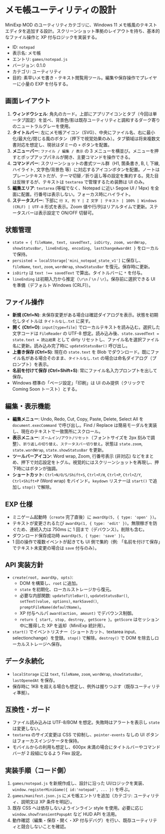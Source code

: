 # メモ帳ユーティリティの設計

MiniExp MOD のユーティリティカテゴリに、Windows 11 メモ帳風のテキストエディタを追加する設計。スクリーンショット準拠のレイアウトを持ち、基本的なファイル操作と XP 付与ロジックを実装する。

- ID: `notepad`
- 表示名: メモ帳
- エントリ: `games/notepad.js`
- バージョン: 0.1.0
- カテゴリ: ユーティリティ
- 目的: 素早いメモ書き・テキスト閲覧用ツール。編集や保存操作でプレイヤーに小量の EXP を付与する。

## 画面レイアウト
1. **ウィンドウシェル**: 角丸のカード。上部にアプリアイコンとタブ（今回は単一タブ固定）を並べ、背景色/影は既存ユーティリティと調和するダーク寄りのニュートラルグレーを使用。
2. **タイトルバー**: 左にメモ帳アイコン（SVG）、中央にファイル名、右に最小化/最大化/閉じる風のボタン（押下で視覚効果のみ）。タブ領域は将来複数文書対応を想定し、現状はダミーの `+` ボタンを配置。
3. **メニューバー**: `ファイル / 編集 / 表示` の 3 メニューを横並び。メニューを押すとポップアップパネルが開き、主要コマンドを操作できる。
4. **コマンドバー**: スクリーンショットの書式ツール群（H1, 箇条書き, B, I, 下線, ハイライト, 文字色/背景色 等）に対応するアイコンボタンを配置。ノートはプレーンテキストだが、テーマ切替／折り返し等の設定を集約する。見た目は反映するが、テキストは `textarea` で管理するため装飾は UI のみ。
5. **編集エリア**: `textarea` (等幅でなく、Notepad に近い Segoe UI / 14px) を全面に配置。行番号は表示しない。フォーカス時にハイライト。
6. **ステータスバー**: 下部に `行 X, 列 Y | Z 文字 | テキスト | 100% | Windows (CRLF) | UTF-8` 形式を表示。Zoom 値や行/列はリアルタイムで更新。ステータスバーは表示設定で ON/OFF 切替可。

## 状態管理
- `state = { fileName, text, savedText, isDirty, zoom, wordWrap, showStatusBar, lineEnding, encoding, lastChangeAwardAt }` をローカルで保持。
- `persisted = localStorage['mini_notepad_state_v1']` に保存し、`fileName`, `text`, `zoom`, `wordWrap`, `showStatusBar` を復元。保存時に更新。
- `isDirty` は `text !== savedText` で算出。タイトルバーに `*` を付与。
- `lineEnding` は初期入力から推定（`\r\n` / `\n` / `\r`）。保存前に選択できる UI を準備（デフォルト Windows (CRLF)）。

## ファイル操作
- **新規 (Ctrl+N)**: 未保存変更がある場合は確認ダイアログを表示。状態を初期化しタイトルは `タイトルなし.txt` に戻す。
- **開く (Ctrl+O)**: `input[type=file]` でローカルテキストを読み込む。選択した文字コードは `FileReader` の UTF-8 想定。読み込み後、`state.savedText = state.text = 読込結果` として dirty リセットし、ファイル名を選択ファイル名に更新。読み込み完了時に `updateStatusBar()` 呼び出し。
- **上書き保存 (Ctrl+S)**: 現在の `state.text` を Blob でダウンロード。既にファイル名がある場合そのまま、`タイトルなし.txt` の場合は命名ダイアログ（プロンプト）を表示。
- **名前を付けて保存 (Ctrl+Shift+S)**: 常にファイル名入力プロンプトを出して保存。
- Windows 標準の「ページ設定」「印刷」は UI のみ提供（クリックで Coming Soon トースト）とする。

## 編集・表示機能
- **編集メニュー**: Undo, Redo, Cut, Copy, Paste, Delete, Select All を `document.execCommand` で呼び出し。Find / Replace は簡易モーダルを実装し、現在のテキストで一致箇所にスクロール。
- **表示メニュー**: `ズームイン/アウト/リセット`（フォントサイズを 2px 刻みで調整）、`折り返しの切り替え`、`ステータスバー切り替え`。状態は `state.zoom`, `state.wordWrap`, `state.showStatusBar` を更新。
- **ツールバーアイコン**: Word wrap, Zoom, 行番号表示 (非対応) などをまとめ、押下で対応設定をトグル。視覚的にはスクリーンショットを再現し、押下時にはボタンが強調。
- **ショートカット**: `Ctrl+N/O/S/Shift+S`, `Ctrl+F/H`, `Ctrl+P`, `Ctrl+Z/Y`, `Ctrl+Shift+P` (Word wrap) をバインド。`keydown` リスナーは `start()` で追加し `stop()` で解除。

## EXP 仕様
- ミニゲーム起動時（`create` 完了直後）に `awardXp(5, { type: 'open' })`。
- テキストが変更されるたび `awardXp(1, { type: 'edit' })`。無限稼ぎを防ぐため、連続入力は 750ms に 1 回まで（デバウンス）。削除も含む。
- ダウンロード保存成功時 `awardXp(5, { type: 'save' })`。
- 1 回の操作で複数イベントが起きても UI 側で集約（例: 「名前を付けて保存」でテキスト未変更の場合は `save` 付与のみ）。

## API 実装方針
- `create(root, awardXp, opts)`:
  - DOM を構築し、`root` に追加。
  - `state` を初期化、ローカルストレージから復元。
  - 必要な内部関数: `updateTitleBar()`, `updateStatusBar()`, `setText(value, options)`, `markSaved()`, `promptFileName(defaultName)`。
  - XP 付与ヘルパ `award(action, amount)` でデバウンス制御。
  - `return { start, stop, destroy, getScore }`。`getScore` はセッション中に獲得した XP を返却（MiniExp 統計用）。
- `start()` でイベントリスナー（ショートカット、textarea input、selectionchange）を登録。`stop()` で解除。`destroy()` で DOM を除去しローカルストレージへ保存。

## データ永続化
- `localStorage` には `text`, `fileName`, `zoom`, `wordWrap`, `showStatusBar`, `lastOpenedAt` を保存。
- 保存時に 1KB を超える場合も想定し、例外は握りつぶす（既存ユーティリティ準拠）。

## 互換性・ガード
- ファイル読み込みは UTF-8/BOM を想定。失敗時はアラートを表示し `state` は変更しない。
- `textarea` のサイズ変更は CSS で抑制し、`pointer-events` なしの UI ボタンはフォーカスインジケータを保持。
- モバイルからの利用も想定し、600px 未満の場合にタイトルバーやコマンドバーが 2 段組になるよう Flex 設定。

## 実装手順（コード側）
1. `games/notepad.js` を新規作成し、設計に沿った UI/ロジックを実装、`window.registerMiniGame({ id:'notepad', ... })` を呼ぶ。
2. `games/manifest.json.js` にメモ帳エントリを追加（カテゴリ: ユーティリティ、説明文は XP 条件を明記）。
3. 既存 CSS へは依存しないようインライン style を使用。必要に応じ `window.showTransientPopupAt` など HUD API を活用。
4. 動作確認（編集・保存・開く・XP 付与デバグ）を行い、既存ユーティリティと競合しないことを確認。

